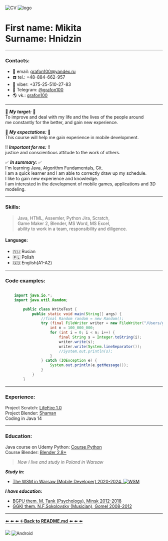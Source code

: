 ![CV](https://img.apkcafe.com.ua/img:bz05dGlzcGEmbD01bDMmaD1wbmcmZj1HbGk5MCZpPTA) 
![logo](https://i.ya-webdesign.com/images/abstract-banner-png-6.png) 
# **First**  name: Mikita </br> Surname:  Hnidzin 

---
### Contacts:

- :e-mail: email: grafon100@yandex.ru
-  :phone: tel.: +48-884-662-957
-  :iphone: viber: +375-25-510-27-83
-  :busts_in_silhouette: Telegram: [@grafon100](https://t.me/@grafon100)
- :earth_americas: vk.:  [grafon100](https://vk.com/grafon100)

---
:dart: ***My target:*** :dart: </br>
To improve and deal with my life and the lives of the people around </br> 
me constantly for the better, and gain new experience. </br> 

:pushpin: ***My expectations:*** :pushpin: </br>
This course will help me gain experience in mobile development.

:bangbang: ***Important for me:*** :bangbang: </br>
justice and conscientious attitude to the work of others.

:white_check_mark: ***In summary:*** :white_check_mark: </br>
I'm learning Java, Algorithm Fundamentals, Git.</br>
I am a quick learner and I am able to correctly draw up my schedule.</br>
I like to gain new experience and knowledge. </br>
I am interested in the development of mobile games, applications and 3D modeling.

---

### Skills:
>Java, HTML, Assemler, Python Jira, Scratch, </br> 
Game Maker 2, Blender, MS Word, MS Excel, </br>
ability to work in a team, responsibility and diligence.

#### Language:
- :ru: Rusian 
- :poland: Polish 
- :gb: English(A1-A2) 
---

### Code examples:

```java

    import java.io.*;
    import java.util.Random;

        public class WriteTest {
            public static void main(String[] args) {
                //final Random random = new Random();
                try (final FileWriter writer = new FileWriter("/Users/grafon100/Algoritms/Test/Test.txt", false)) {
                    int n = 100_000_000;
                    for (int i = 0; i < n; i++) {
                        final String s = Integer.toString(i);
                        writer.write(s);
                        writer.write(System.lineSeparator());
                        //System.out.println(s);
                    }
                } catch (IOException e) {
                    System.out.println(e.getMessage());
                }
            }
        }


```
---


### Experience:

Project Scratch: [LifeFire 1.0]( https://scratch.mit.edu/projects/503243853) </br>
Project Blender: [Shaman]( https://github.com/grafon100/Shaman_3D_) </br>
Coding in Java 14

---
### Education:

Java course on Udemy
Python: [Course Python]( https://www.coursera.org/learn/python-osnovy-programmirovaniya) </br>
Course Blender: [Blender 2.8+](https://www.youtube.com/watch?v=KO0wNQdiivs&list=PLuuJ7EJSjEfMETY8txzRpXHPH08Eg7kA6)

>*Now I live and study in Poland in Warsaw</br>*

***Study in:***
- [The WSM in Warsaw (Mobile Developer) 2020-2024. ![WSM](https://img.investmap.pl/company/1/12726_x100.png)](https://wsm.warszawa.pl/)

***I have education:***
- [BGPU them. M. Tank (Psychology), Minsk 2012-2018](https://bspu.by)
- [GGKI them. N.F.Sokolovsky (Musician), Gomel 2008-2012](http://ggki.by)

---

[:arrow_left: :arrow_left: :arrow_left:  **<-Back to README.md** :arrow_left: :arrow_left: :arrow_left:](https://github.com/grafon100/rsschool-cv/blob/main/README.md)


![](https://static.tildacdn.com/tild6263-3239-4438-a262-356633373837/abstract-banner-png-.png)
![Android](https://upload.wikimedia.org/wikipedia/commons/thumb/archive/d/d7/20110805155935%21Android_robot.svg/101px-Android_robot.svg.png)







